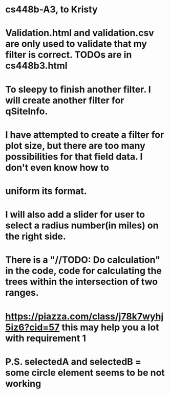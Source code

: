 # cs448b-A3, to Kristy
# Validation.html and validation.csv are only used to validate that my filter is correct. TODOs are in cs448b3.html
# To sleepy to finish another filter. I will create another filter for qSiteInfo. 
#    I have attempted to create a filter for plot size, but there are too many possibilities for that field data. I don't even know how to 
#    uniform its format.
# I will also add a slider for user to select a radius number(in miles) on the right side. 
# There is a "//TODO: Do calculation" in the code, code for calculating the trees within the intersection of two ranges. 
# https://piazza.com/class/j78k7wyhj5iz6?cid=57 this may help you a lot with requirement 1
# P.S. selectedA and selectedB = some circle element seems to be not working
